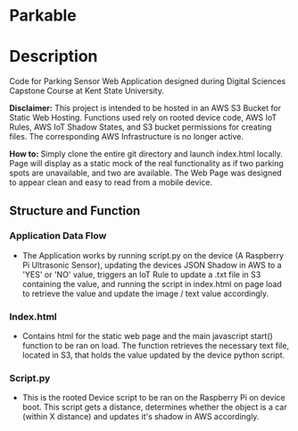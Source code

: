 # Parkable

# Description
Code for Parking Sensor Web Application designed during Digital Sciences Capstone Course at Kent State University. 

**Disclaimer:** This project is intended to be hosted in an AWS S3 Bucket for Static Web Hosting. Functions used rely on rooted device code, AWS IoT Rules, AWS IoT Shadow States, and S3 bucket permissions for creating files. The corresponding AWS Infrastructure is no longer active.

**How to:** Simply clone the entire git directory and launch index.html locally. Page will display as a static mock of the real functionality as if two parking spots are unavailable, and two are available. The Web Page was designed to appear clean and easy to read from a mobile device.

## Structure and Function
### Application Data Flow
* The Application works by running script.py on the device (A Raspberry Pi Ultrasonic Sensor), updating the devices JSON Shadow in AWS to a 'YES' or 'NO' value, triggers an IoT Rule to update a .txt file in S3 containing the value, and running the script in index.html on page load to retrieve the value and update the image / text value accordingly.
### Index.html
* Contains html for the static web page and the main javascript start() function to be ran on load. The function retrieves the necessary text file, located in S3, that holds the value updated by the device python script.
### Script.py
* This is the rooted Device script to be ran on the Raspberry Pi on device boot. This script gets a distance, determines whether the object is a car (within X distance) and updates it's shadow in AWS accordingly.
